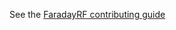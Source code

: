 See the [FaradayRF contributing guide](https://github.com/FaradayRF/Athena/blob/master/CONTRIBUTING.md)
